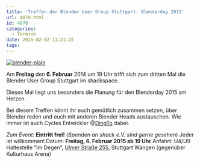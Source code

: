 ```yaml
---
title: 'Treffen der Blender User Group Stuttgart: Blenderday 2015'
url: 4870.html
id: 4870
categories:
  - Termine
date: 2015-02-02 11:21:25
tags:
---
```


[![blender-plain](https://blog.shackspace.de/wp-content/uploads/2014/10/blender-plain-300x83.png)](https://blog.shackspace.de/wp-content/uploads/2014/10/blender-plain.png)

Am **Freitag** den **6\. Februar** 2014 um 19 Uhr trifft sich zum dritten Mal die Blender User Group Stuttgart im shackspace.

Dieses Mal liegt uns besonders die Planung für den Blenderday 2015 am Herzen.

Bei diesem Treffen könnt ihr euch gemütlich zusammen setzen, über Blender reden und euch mit anderen Blender Heads austauschen.
Wie immer ist auch Cycles Entwickler @[DingTo](https://twitter.com/DingTo) dabei.

_Zum Event:_
**Eintritt frei!** (_Spenden an shack e.V. sind gerne gesehen_) Jeder ist willkommen!
Datum: **Freitag, 6\. Februar 2015 **ab** 19 Uhr**
Anfahrt: U4/U9 Haltestelle “Im Degen”, [Ulmer Straße 255](https://blog.shackspace.de/?page_id=713), Stuttgart Wangen (gegenüber Kulturhaus Arena)